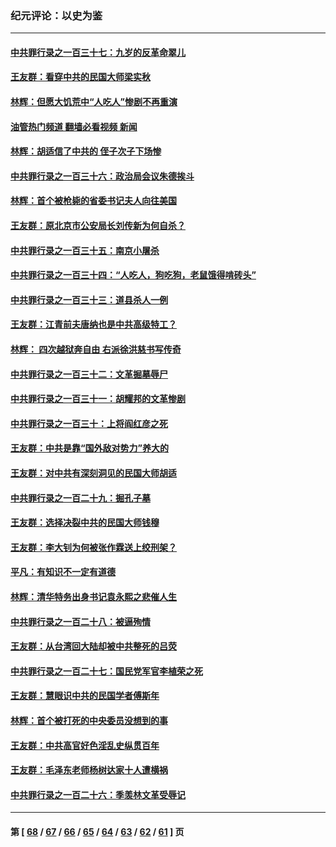 ### 纪元评论：以史为鉴
---
#### [中共罪行录之一百三十七：九岁的反革命翠儿](../../pages/nsc1028/n14020997.md?06260330) 
#### [王友群：看穿中共的民国大师梁实秋](../../pages/nsc1028/n14020649.md?06260330) 
#### [林辉：但愿大饥荒中“人吃人”惨剧不再重演](../../pages/nsc1028/n14020531.md?06260330) 
#### [油管热门频道 翻墙必看视频 新闻](ok?06260330)
#### [林辉：胡适信了中共的 侄子次子下场惨](../../pages/nsc1028/n14019760.md?06260330) 
#### [中共罪行录之一百三十六：政治局会议朱德挨斗](../../pages/nsc1028/n14017983.md?06260330) 
#### [林辉：首个被枪毙的省委书记夫人向往美国](../../pages/nsc1028/n14017481.md?06260330) 
#### [王友群：原北京市公安局长刘传新为何自杀？](../../pages/nsc1028/n14016995.md?06260330) 
#### [中共罪行录之一百三十五：南京小屠杀](../../pages/nsc1028/n14015189.md?06260330) 
#### [中共罪行录之一百三十四：“人吃人，狗吃狗，老鼠饿得啃砖头”](../../pages/nsc1028/n14014478.md?06260330) 
#### [中共罪行录之一百三十三：道县杀人一例](../../pages/nsc1028/n14014033.md?06260330) 
#### [王友群：江青前夫唐纳也是中共高级特工？](../../pages/nsc1028/n14011375.md?06260330) 
#### [林辉： 四次越狱奔自由 右派徐洪慈书写传奇](../../pages/nsc1028/n14010438.md?06260330) 
#### [中共罪行录之一百三十二：文革掘墓辱尸](../../pages/nsc1028/n14009626.md?06260330) 
#### [中共罪行录之一百三十一：胡耀邦的文革惨剧](../../pages/nsc1028/n14007184.md?06260330) 
#### [中共罪行录之一百三十：上将阎红彦之死](../../pages/nsc1028/n14004426.md?06260330) 
#### [王友群：中共是靠“国外敌对势力”养大的](../../pages/nsc1028/n14004284.md?06260330) 
#### [王友群：对中共有深刻洞见的民国大师胡适](../../pages/nsc1028/n14003453.md?06260330) 
#### [中共罪行录之一百二十九：掘孔子墓](../../pages/nsc1028/n14003058.md?06260330) 
#### [王友群：选择决裂中共的民国大师钱穆](../../pages/nsc1028/n14001046.md?06260330) 
#### [王友群：李大钊为何被张作霖送上绞刑架？](../../pages/nsc1028/n13999290.md?06260330) 
#### [平凡：有知识不一定有道德](../../pages/nsc1028/n13998913.md?06260330) 
#### [林辉：清华特务出身书记袁永熙之悲催人生](../../pages/nsc1028/n13997413.md?06260330) 
#### [中共罪行录之一百二十八：被逼殉情](../../pages/nsc1028/n13991056.md?06260330) 
#### [王友群：从台湾回大陆却被中共整死的吕荧](../../pages/nsc1028/n13989235.md?06260330) 
#### [中共罪行录之一百二十七：国民党军官李植荣之死](../../pages/nsc1028/n13989006.md?06260330) 
#### [王友群：慧眼识中共的民国学者傅斯年](../../pages/nsc1028/n13988371.md?06260330) 
#### [林辉：首个被打死的中央委员没想到的事](../../pages/nsc1028/n13987400.md?06260330) 
#### [王友群：中共高官好色淫乱史纵贯百年](../../pages/nsc1028/n13986035.md?06260330) 
#### [王友群：毛泽东老师杨树达家十人遭横祸](../../pages/nsc1028/n13984103.md?06260330) 
#### [中共罪行录之一百二十六：季羡林文革受辱记](../../pages/nsc1028/n13980310.md?06260330) 

---
#### 第 [ [68](./68.md?06260330) / [67](./67.md?06260330) / [66](./66.md?06260330) / [65](./65.md?06260330) / [64](./64.md?06260330) / [63](./63.md?06260330) / [62](./62.md?06260330) / [61](./61.md?06260330) ] 页
